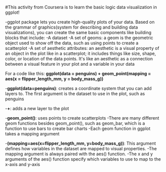 #This activity from Coursera is to learn the basic logic data visualization in ggplot! 

-ggplot package lets you create high-quality plots of your data. Based on the grammar of graphics(system for describing and building data visualizations), you can create the same basic components like building blocks that include:
  -A dataset
  -A set of geoms: a geom is the geometric object used to show off the data, such as using points to create a scatterplot
  -A set of aesthetic attributes: an aesthetic is a visual property of an object in the plot like in a scatterplot; it includes things like size, shape, color, or location of the data points. It's like an aesthetic as a connection between a visual feature in your plot and a variable in your data

For a code like this:
**ggplot(data = penguins) + geom_point(mapping = aes(x = flipper_length_mm, y = body_mass_g))**

-**ggplot(data=penguins)**: creates a coordinate system that you can add layers to. The first argument is the dataset to use in the plot, such as penguins

-**+**: adds a new layer to the plot

-**geom_point()**: uses points to create scatterplots
  -There are many different geom functions besides geom_point(), such as geom_bar, which is a function to use bars to create bar charts
  -Each geom function in ggplot takes a mapping argument

-**(mapping=aes(x=flipper_length_mm, y=body_mass_g))**: This argument defines how variables in the dataset are mapped to visual properties. 
  -The mapping argument is always paired with the aes() function.
  -The x and y arguments of the aes() function specify which variables to use to map to the x-axis and y-axis
